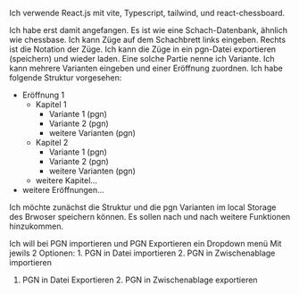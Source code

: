 Ich verwende React.js mit vite, Typescript, tailwind, und react-chessboard.

Ich habe erst damit angefangen.
Es ist wie eine Schach-Datenbank, ähnlich wie chessbase.
Ich kann Züge auf dem Schachbrett links eingeben.
Rechts ist die Notation der Züge.
Ich kann die Züge in ein pgn-Datei exportieren (speichern) und wieder laden.
Eine solche Partie nenne ich Variante.
Ich kann mehrere Varianten eingeben und einer Eröffnung zuordnen.
Ich habe folgende Struktur vorgesehen:
- Eröffnung 1
  - Kapitel 1
    - Variante 1 (pgn)
    - Variante 2 (pgn)
    - weitere Varianten (pgn)
  - Kapitel 2
    - Variante 1 (pgn)
    - Variante 2 (pgn)
    - weitere Varianten (pgn)
  - weitere Kapitel...
- weitere Eröffnungen...

Ich möchte zunächst die Struktur und die pgn Varianten im local Storage des Brwoser speichern können.
Es sollen nach und nach weitere Funktionen hinzukommen.


Ich will bei PGN importieren und PGN Exportieren ein Dropdown menü Mit jewils 2 Optionen: 1. PGN in Datei importieren 2. PGN in Zwischenablage importieren 
1. PGN in Datei Exportieren 2. PGN in Zwischenablage exportieren 

